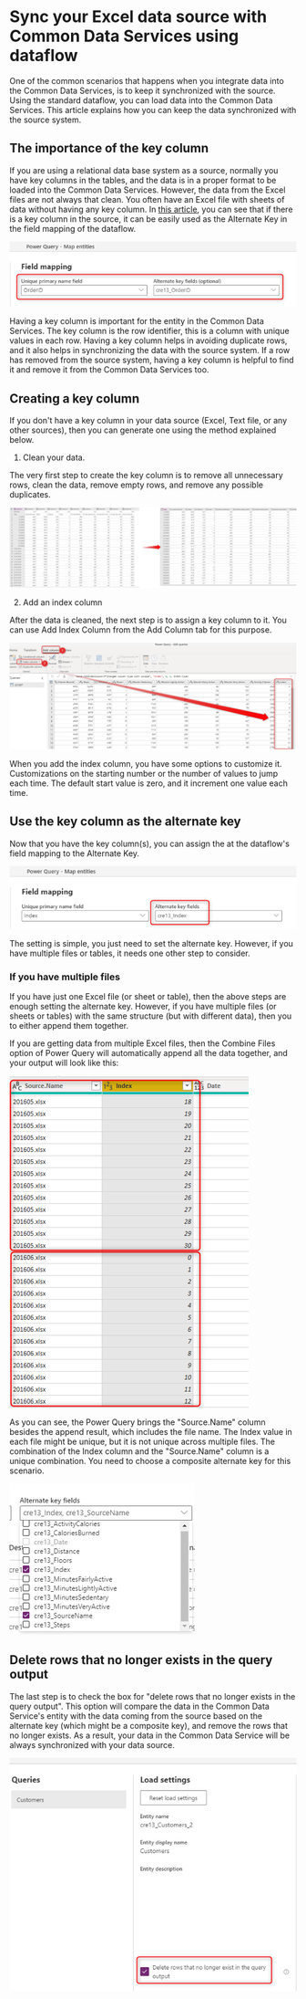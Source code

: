 # Sync your Excel data source with Common Data Services using dataflow

One of the common scenarios that happens when you integrate data into the Common Data Services, is to keep it synchronized with the source. Using the standard dataflow, you can load data into the Common Data Services. This article explains how you can keep the data synchronized with the source system.

## The importance of the key column

If you are using a relational data base system as a source, normally you have key columns in the tables, and the data is in a proper format to be loaded into the Common Data Services. However, the data from the Excel files are not always that clean. You often have an Excel file with sheets of data without having any key column. In [this article](get-best-of-standard-dataflows.md), you can see that if there is a key column in the source, it can be easily used as the Alternate Key in the field mapping of the dataflow.

![alternate key configuration](media/PKAKsame.png)

Having a key column is important for the entity in the Common Data Services. The key column is the row identifier, this is a column with unique values in each row. Having a key column helps in avoiding duplicate rows, and it also helps in synchronizing the data with the source system. If a row has removed from the source system, having a key column is helpful to find it and remove it from the Common Data Services too.


## Creating a key column

If you don't have a key column in your data source (Excel, Text file, or any other sources), then you can generate one using the method explained below.

1. Clean your data. 

The very first step to create the key column is to remove all unnecessary rows, clean the data, remove empty rows, and remove any possible duplicates.

![clean data](media/CleanData.png)

2. Add an index column

After the data is cleaned, the next step is to assign a key column to it. You can use Add Index Column from the Add Column tab for this purpose.

![Add Index Column](media/AddIndexColumn.png)

When you add the index column, you have some options to customize it. Customizations on the starting number or the number of values to jump each time. The default start value is zero, and it increment one value each time.

## Use the key column as the alternate key

Now that you have the key column(s), you can assign the at the dataflow's field mapping to the Alternate Key.

![set alternate key](media/IndexAlternateKey.png)

The setting is simple, you just need to set the alternate key. However, if you have multiple files or tables, it needs one other step to consider.

### If you have multiple files

If you have just one Excel file (or sheet or table), then the above steps are enough setting the alternate key. However, if you have multiple files (or sheets or tables) with the same structure (but with different data), then you to either append them together.

If you are getting data from multiple Excel files, then the Combine Files option of Power Query will automatically append all the data together, and your output will look like this:


![multiple files appended](media/TwoFiles.png)



As you can see, the Power Query brings the "Source.Name" column besides the append result, which includes the file name. The Index value in each file might be unique, but it is not unique across multiple files. The combination of the Index column and the "Source.Name" column is a unique combination. You need to choose a composite alternate key for this scenario.

![composite key](media/CompositeIndexKey.png)

## Delete rows that no longer exists in the query output

The last step is to check the box for "delete rows that no longer exists in the query output". This option will compare the data in the Common Data Service's entity with the data coming from the source based on the alternate key (which might be a composite key), and remove the rows that no longer exists. As a result, your data in the Common Data Service will be always synchronized with your data source.

![delete rows no longer exists](media/DeleteRowsNotExist.png)


